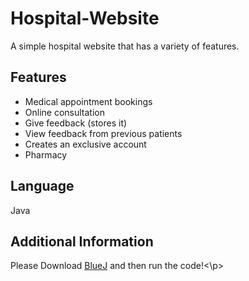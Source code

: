 <!DOCTYPE html>
<html>

<body>
  <h1>Hospital-Website</h1>
  <p>A simple hospital website that has a variety of features.

  <h2>Features</h2>
  <ul>
    <li>Medical appointment bookings</li>
    <li>Online consultation</li>
    <li>Give feedback (stores it)</li>
    <li>View feedback from previous patients</li>
    <li>Creates an exclusive account</li>
    <li>Pharmacy</li>
  </ul>
  
  <h2>Language</h2>
  <p> Java </p>

  </body>
  
  <h2>Additional Information</h2>
    <p>Please Download <a href="https://www.bluej.org">BlueJ</a> and then run the code!<\p>
  
<html>

